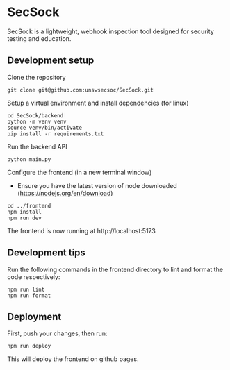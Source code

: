 # SecSock
SecSock is a lightweight, webhook inspection tool designed for security testing and education.

## Development setup
Clone the repository

```
git clone git@github.com:unswsecsoc/SecSock.git
```

Setup a virtual environment and install dependencies (for linux)

```
cd SecSock/backend
python -m venv venv
source venv/bin/activate
pip install -r requirements.txt
```

Run the backend API

```
python main.py
```

Configure the frontend (in a new terminal window)
 - Ensure you have the latest version of node downloaded (https://nodejs.org/en/download)

```
cd ../frontend
npm install
npm run dev
```

The frontend is now running at http://localhost:5173

## Development tips
Run the following commands in the frontend directory to lint and format the code respectively:

```
npm run lint
npm run format
```

## Deployment
First, push your changes, then run: 

```
npm run deploy
```
This will deploy the frontend on github pages.
